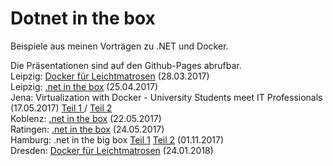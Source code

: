 # Dotnet in the box

Beispiele aus meinen Vorträgen zu .NET und Docker.

Die Präsentationen sind auf den Github-Pages abrufbar.<br />
Leipzig: <a href="https://fpommerening.github.io/DotnetInTheBox/leichtmatrosen.html#/" target="_blank"> Docker für Leichtmatrosen</a> (28.03.2017)<br />
Leipzig: <a href="https://fpommerening.github.io/DotnetInTheBox/dotnet_l.html#/" target="_blank"> .net in the box</a> (25.04.2017) <br />
Jena: Virtualization with Docker - University Students meet IT Professionals (17.05.2017) <a href="https://fpommerening.github.io/DotnetInTheBox/dotnet_j1.html#/" target="_blank"> Teil 1 </a> / <a href="https://fpommerening.github.io/DotnetInTheBox/dotnet_j1.html#/" target="_blank"> Teil 2</a><br />
Koblenz: <a href="https://fpommerening.github.io/DotnetInTheBox/dotnet_ko.html#/" target="_blank"> .net in the box</a> (22.05.2017) <br />
Ratingen: <a href="https://fpommerening.github.io/DotnetInTheBox/dotnet_me.html#/" target="_blank"> .net in the box</a> (24.05.2017) <br />
Hamburg: .net in the big box
<a href="https://fpommerening.github.io/DotnetInTheBox/dotnet_hh.html#/" target="_blank"> Teil 1</a>
<a href="https://fpommerening.github.io/OpenFaaS-Dotnet/openfaas_hh.html#/" target="_blank"> Teil 2</a>
 (01.11.2017)
 <br />
 Dresden: <a href="https://fpommerening.github.io/DotnetInTheBox/leichtmatrosen_dd.html#/" target="_blank"> Docker für Leichtmatrosen</a> (24.01.2018)<br />
